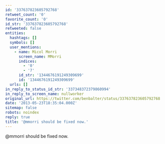 ```yaml
---
id: '337637823605792768'
retweet_count: '0'
favorite_count: '0'
id_str: '337637823605792768'
retweeted: false
entities:
  hashtags: []
  symbols: []
  user_mentions:
    - name: Micol Morri
      screen_name: MMorri
      indices:
        - '0'
        - '7'
      id_str: '1344676191249309699'
      id: '1344676191249309699'
  urls: []
in_reply_to_status_id_str: '337348372379860994'
in_reply_to_screen_name: nullworker
original_url: https://twitter.com/benbalter/status/337637823605792768
date: '2013-05-23T18:35:04.000Z'
sitemap: false
robots: noindex
reply: true
title: '@mmorri should be fixed now.'
---
```


@mmorri should be fixed now.